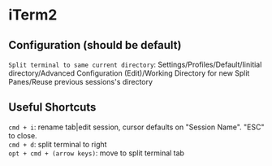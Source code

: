 # iTerm2


## Configuration (should be default)
`Split terminal to same current directory`: Settings/Profiles/Default/Iinitial directory/Advanced Configuration (Edit)/Working Directory for new Split Panes/Reuse previous sessions's directory  



## Useful Shortcuts
`cmd + i`: rename tab|edit session, cursor defaults on "Session Name". "ESC" to close.  
`cmd + d`: split terminal to right  
`opt + cmd + (arrow keys)`: move to split terminal tab  


